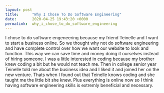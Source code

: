 ```yaml
---
layout: post
title:      "Why I Chose To Do Software Engineering"
date:       2020-04-25 19:43:20 +0000
permalink:  why_i_chose_to_do_software_engineering
---
```



I chose to do software engeneering because my friend Teinelle and I want to start a business online. So we thought why not do software engineering and have complete control over how we want our website to look and function. This way we can save time and money doing it ourselves instead of hiring someone. I was a little interested in coding because my brother knew coding a bit but he would not teach me. Then in college senior year Teinelle told me about the business idea and I liked it and joined her on the new venture. Thats when I found out that Teinelle knows coding and she taught me the little bit she knew. Plus everything is online now so I think having software engineering skills is extremly beneficial and necessary. 
